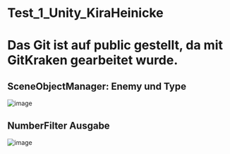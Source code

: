 # Test_1_Unity_KiraHeinicke

# Das Git ist auf public gestellt, da mit GitKraken gearbeitet wurde.
## SceneObjectManager: Enemy und Type
![image](https://github.com/SchwarznachtStudios-Rainbowwhite/Test_1_Unity_KiraHeinicke/assets/122087498/0f70d9c9-49ab-4093-8bd1-30794e7333cc)

## NumberFilter Ausgabe
![image](https://github.com/SchwarznachtStudios-Rainbowwhite/Test_1_Unity_KiraHeinicke/assets/122087498/d4e81da4-4ec6-4dae-9678-b24d0b7eb452)
